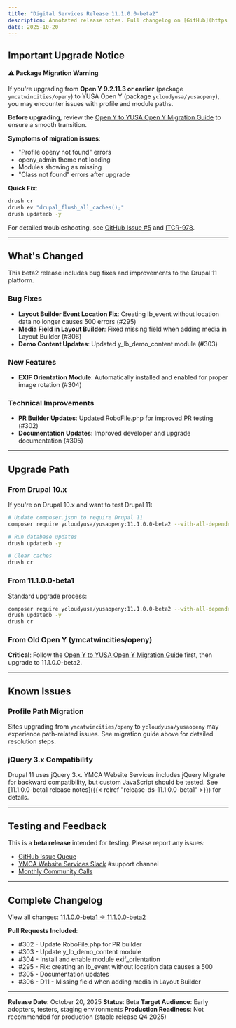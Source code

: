 ```yaml
---
title: "Digital Services Release 11.1.0.0-beta2"
description: Annotated release notes. Full changelog on [GitHub](https://github.com/YCloudYUSA/yusaopeny/releases/tag/11.1.0.0-beta2)
date: 2025-10-20
---
```


## Important Upgrade Notice

<div class="alert alert-warning" role="alert">
  <h4 class="alert-heading">⚠️ Package Migration Warning</h4>

If you're upgrading from **Open Y 9.2.11.3 or earlier** (package `ymcatwincities/openy`) to YUSA Open Y (package `ycloudyusa/yusaopeny`), you may encounter issues with profile and module paths.

**Before upgrading**, review the [Open Y to YUSA Open Y Migration Guide](/docs/development/openy-to-yusaopeny-migration/) to ensure a smooth transition.

**Symptoms of migration issues**:
- "Profile openy not found" errors
- openy_admin theme not loading
- Modules showing as missing
- "Class not found" errors after upgrade

**Quick Fix**:
```bash
drush cr
drush ev "drupal_flush_all_caches();"
drush updatedb -y
```

For detailed troubleshooting, see [GitHub Issue #5](https://github.com/YCloudYUSA/yusaopeny/issues/5) and [ITCR-978](https://jet-dev.atlassian.net/browse/ITCR-978).
</div>

---

## What's Changed

This beta2 release includes bug fixes and improvements to the Drupal 11 platform.

### Bug Fixes

- **Layout Builder Event Location Fix**: Creating lb_event without location data no longer causes 500 errors (#295)
- **Media Field in Layout Builder**: Fixed missing field when adding media in Layout Builder (#306)
- **Demo Content Updates**: Updated y_lb_demo_content module (#303)

### New Features

- **EXIF Orientation Module**: Automatically installed and enabled for proper image rotation (#304)

### Technical Improvements

- **PR Builder Updates**: Updated RoboFile.php for improved PR testing (#302)
- **Documentation Updates**: Improved developer and upgrade documentation (#305)

---

## Upgrade Path

### From Drupal 10.x

If you're on Drupal 10.x and want to test Drupal 11:

```bash
# Update composer.json to require Drupal 11
composer require ycloudyusa/yusaopeny:11.1.0.0-beta2 --with-all-dependencies

# Run database updates
drush updatedb -y

# Clear caches
drush cr
```

### From 11.1.0.0-beta1

Standard upgrade process:

```bash
composer require ycloudyusa/yusaopeny:11.1.0.0-beta2 --with-all-dependencies
drush updatedb -y
drush cr
```

### From Old Open Y (ymcatwincities/openy)

**Critical**: Follow the [Open Y to YUSA Open Y Migration Guide](/docs/development/openy-to-yusaopeny-migration/) first, then upgrade to 11.1.0.0-beta2.

---

## Known Issues

### Profile Path Migration

Sites upgrading from `ymcatwincities/openy` to `ycloudyusa/yusaopeny` may experience path-related issues. See migration guide above for detailed resolution steps.

### jQuery 3.x Compatibility

Drupal 11 uses jQuery 3.x. YMCA Website Services includes jQuery Migrate for backward compatibility, but custom JavaScript should be tested. See [11.1.0.0-beta1 release notes]({{< relref "release-ds-11.1.0.0-beta1" >}}) for details.

---

## Testing and Feedback

This is a **beta release** intended for testing. Please report any issues:

- [GitHub Issue Queue](https://github.com/YCloudYUSA/yusaopeny/issues)
- [YMCA Website Services Slack](https://ycloud.y.org/slack) #support channel
- [Monthly Community Calls](/blog/monthly-calls/)

---

## Complete Changelog

View all changes: [11.1.0.0-beta1 → 11.1.0.0-beta2](https://github.com/YCloudYUSA/yusaopeny/compare/11.1.0.0-beta1...11.1.0.0-beta2)

**Pull Requests Included**:
- #302 - Update RoboFile.php for PR builder
- #303 - Update y_lb_demo_content module
- #304 - Install and enable module exif_orientation
- #295 - Fix: creating an lb_event without location data causes a 500
- #305 - Documentation updates
- #306 - D11 - Missing field when adding media in Layout Builder

---

**Release Date**: October 20, 2025
**Status**: Beta
**Target Audience**: Early adopters, testers, staging environments
**Production Readiness**: Not recommended for production (stable release Q4 2025)
